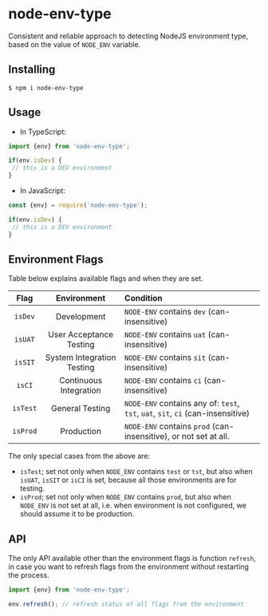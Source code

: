 # node-env-type

Consistent and reliable approach to detecting NodeJS environment type,
based on the value of `NODE_ENV` variable.

## Installing

```
$ npm i node-env-type
```

## Usage

* In TypeScript:

```ts
import {env} from 'node-env-type';

if(env.isDev) {
 // this is a DEV environment
}
```

* In JavaScript:

```ts
const {env} = require('node-env-type');

if(env.isDev) {
 // this is a DEV environment
}
```

## Environment Flags

Table below explains available flags and when they are set.

| Flag     |      Environment           |  Condition |
|:--------:|:--------------------------:|:-----------|
| `isDev`  | Development                | `NODE-ENV` contains `dev` (can-insensitive) |
| `isUAT`  | User Acceptance Testing    | `NODE-ENV` contains `uat` (can-insensitive) |
| `isSIT`  | System Integration Testing | `NODE-ENV` contains `sit` (can-insensitive) |
| `isCI`   | Continuous Integration     | `NODE-ENV` contains `ci` (can-insensitive)  |
| `isTest` | General Testing            | `NODE-ENV` contains any of: `test`, `tst`, `uat`, `sit`, `ci` (can-insensitive)|
| `isProd` | Production                 | `NODE-ENV` contains `prod` (can-insensitive), or not set at all. |

The only special cases from the above are:

* `isTest`; set not only when `NODE_ENV` contains `test` or `tst`, but also when `isUAT`, `isSIT` or `isCI`
  is set, because all those environments are for testing.
* `isProd`; set not only when `NODE_ENV` contains `prod`, but also when `NODE_ENV` is not set at all,
  i.e. when environment is not configured, we should assume it to be production.  

## API

The only API available other than the environment flags is function `refresh`, in case you want
to refresh flags from the environment without restarting the process.

```ts
import {env} from 'node-env-type';

env.refresh(); // refresh status of all flags from the environment
```
